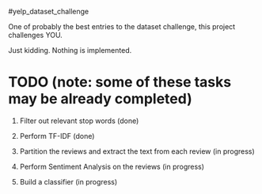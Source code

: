 #yelp_dataset_challenge

One of probably the best entries to the dataset challenge, this project challenges YOU.

Just kidding. Nothing is implemented.

# TODO (note: some of these tasks may be already completed)

1) Filter out relevant stop words (done)

2) Perform TF-IDF (done)

3) Partition the reviews and extract the text from each review (in progress)

4) Perform Sentiment Analysis on the reviews (in progress)

5) Build a classifier (in progress)
